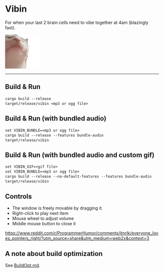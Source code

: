 # Vibin

For when your last 2 brain cells need to vibe together at 4am (blazingly fast).

![cat vibing](cat.gif)

---

## Build & Run

```shell
cargo build --release
target/release/vibin <mp3 or ogg file>
```

## Build & Run (with bundled audio)

```shell
set VIBIN_BUNDLE=<mp3 or ogg file>
cargo build --release --features bundle-audio
target/release/vibin
```

## Build & Run (with bundled audio and custom gif)

```shell
set VIBIN_GIF=<gif file>
set VIBIN_BUNDLE=<mp3 or ogg file>
cargo build --release --no-default-features --features bundle-audio
target/release/vibin
```

## Controls

- The window is freely movable by dragging it.
- Right-click to play next item
- Mouse wheel to adjust volume
- Middle mouse button to close it

https://www.reddit.com/r/ProgrammerHumor/comments/jtnrlk/everyone_loves_pointers_right/?utm_source=share&utm_medium=web2x&context=3

## A note about build optimization

See [BuildOpt.md](BuildOpt.md).
